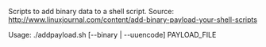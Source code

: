 Scripts to add binary data to a shell script.
Source: http://www.linuxjournal.com/content/add-binary-payload-your-shell-scripts

Usage:
	./addpayload.sh [--binary | --uuencode] PAYLOAD_FILE
